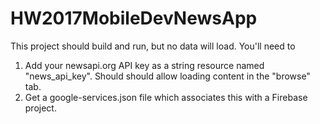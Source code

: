 # HW2017MobileDevNewsApp

This project should build and run, but no data will load. You'll need to
1) Add your newsapi.org API key as a string resource named "news_api_key". Should should allow loading content in the "browse" tab.
2) Get a google-services.json file which associates this with a Firebase project.
